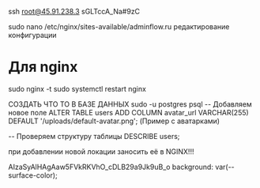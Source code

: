 ssh root@45.91.238.3
sGLTccA_Na#9zC

sudo nano /etc/nginx/sites-available/adminflow.ru
редактирование конфигурации
# Для nginx
sudo nginx -t
sudo systemctl restart nginx

СОЗДАТЬ ЧТО ТО В БАЗЕ ДАННЫХ
sudo -u postgres psql
-- Добавляем новое поле
ALTER TABLE users ADD COLUMN avatar_url VARCHAR(255) DEFAULT '/uploads/default-avatar.png'; (Пример с аватарками)

-- Проверяем структуру таблицы
DESCRIBE users;

при добавлении новой локации заносить её в NGINX!!!


AIzaSyAlHAgAaw5FVkRKVhO_cDLB29a9Jk9uB_o
background: var(--surface-color);
